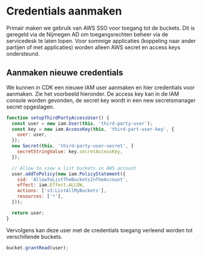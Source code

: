# Credentials aanmaken

Primair maken we gebruik van AWS SSO voor toegang tot de buckets. Dit is geregeld via de Nijmegen AD om toegangsrechten beheer via de servicedesk te laten lopen. 
Voor sommige applicaties (koppeling naar ander partijen of met applicaties) worden alleen AWS secret en access keys ondersteund.

## Aanmaken nieuwe credentials
We kunnen in CDK een nieuwe IAM user aanmaken en hier credentials voor aanmaken.
Zie het voorbeeld hieronder. De access key kan in de IAM console worden gevonden, de secret key wordt in een new secretsmanager secret opgeslagen.

```js
function setupThirdPartyAccessUser() {
  const user = new iam.User(this, 'third-party-user');
  const key = new iam.AccessKey(this, 'third-part-user-key', {
    user: user,
  });
  new Secret(this, 'third-party-user-secret', {
    secretStringValue: key.secretAccessKey,
  });

  // Allow to view a list buckets in AWS account
  user.addToPolicy(new iam.PolicyStatement({
    sid: 'AllowToListTheBucketsInTheAccount',
    effect: iam.Effect.ALLOW,
    actions: ['s3:ListAllMyBuckets'],
    resources: ['*'],
  }));

  return user;
}
```

Vervolgens kan deze user met de credentials toegang verleend worden tot verschillende buckets.

```js
bucket.grantRead(user);
```